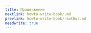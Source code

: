 ```yaml
---
title: Продвижение
nextlink: howto-write-book/.md
prevlink: howto-write-book/-author.md
needwrite: true
---
```

